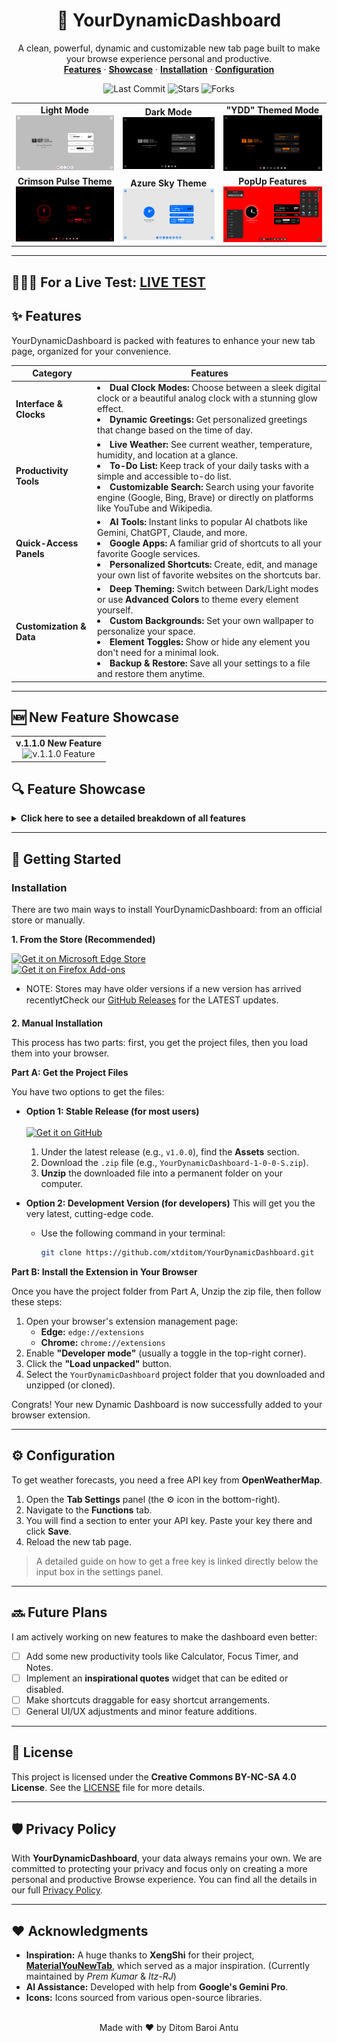 <div align="center">
  <h1 align="center">🚀 YourDynamicDashboard</h1>
  <p align="center">
    A clean, powerful, dynamic and customizable new tab page built to make your browse experience personal and productive.
    <br />
    <a href="#-features"><strong>Features</strong></a> ·
    <a href="#-feature-showcase"><strong>Showcase</strong></a> ·
    <a href="#-getting-started"><strong>Installation</strong></a> ·
    <a href="#️-configuration"><strong>Configuration</strong></a>
  </p>
</div>

<div align="center">
  <img src="https://img.shields.io/github/last-commit/xtditom/YourDynamicDashboard?style=for-the-badge" alt="Last Commit">
  <img src="https://img.shields.io/github/stars/xtditom/YourDynamicDashboard?style=for-the-badge&logo=github" alt="Stars">
  <img src="https://img.shields.io/github/forks/xtditom/YourDynamicDashboard?style=for-the-badge&logo=github" alt="Forks">
</div>

<table>
  <tr>
    <td align="center">
      <b>Light Mode</b><br>
      <img src="Mode Overview/light-mode.png" alt="Light Mode Theme">
    </td>
    <td align="center">
      <b>Dark Mode</b><br>
      <img src="Mode Overview/dark-mode.png" alt="Dark Mode Theme">
    </td>
    <td align="center">
      <b>"YDD" Themed Mode</b><br>
      <img src="Mode Overview/YourDynamicDashboard-YDD.png" alt="YDD Mode Theme">
    </td>
  </tr>
  <tr>
    <td align="center">
      <b>Crimson Pulse Theme</b><br>
      <img src="Mode Overview/Crimson-Pulse.png" alt="Crimson Pulse Theme">
    </td>
    <td align="center">
      <b>Azure Sky Theme</b><br>
      <img src="Mode Overview/Azure-Sky.png" alt="Azure Sky Theme">
    </td>
    <td align="center">
      <b>PopUp Features</b><br>
      <img src="Mode Overview/PopUp-Features.png" alt="PopUp Features">
    </td>
  </tr>
</table>

---

## 🔴🔴🔴 **For a Live Test:** [LIVE TEST](https://xtditom.github.io/YourDynamicDashboard/)

## ✨ Features

YourDynamicDashboard is packed with features to enhance your new tab page, organized for your convenience.

| Category               | Features                                                                                                                                                                                           |
| ---------------------- | -------------------------------------------------------------------------------------------------------------------------------------------------------------------------------------------------- |
| **Interface & Clocks** | <li>**Dual Clock Modes:** Choose between a sleek digital clock or a beautiful analog clock with a stunning glow effect.</li><li>**Dynamic Greetings:** Get personalized greetings that change based on the time of day.</li> |
| **Productivity Tools** | <li>**Live Weather:** See current weather, temperature, humidity, and location at a glance.</li><li>**To-Do List:** Keep track of your daily tasks with a simple and accessible to-do list.</li><li>**Customizable Search:** Search using your favorite engine (Google, Bing, Brave) or directly on platforms like YouTube and Wikipedia.</li> |
| **Quick-Access Panels**| <li>**AI Tools:** Instant links to popular AI chatbots like Gemini, ChatGPT, Claude, and more.</li><li>**Google Apps:** A familiar grid of shortcuts to all your favorite Google services.</li><li>**Personalized Shortcuts:** Create, edit, and manage your own list of favorite websites on the shortcuts bar.</li> |
| **Customization & Data**| <li>**Deep Theming:** Switch between Dark/Light modes or use **Advanced Colors** to theme every element yourself.</li><li>**Custom Backgrounds:** Set your own wallpaper to personalize your space.</li><li>**Element Toggles:** Show or hide any element you don't need for a minimal look.</li><li>**Backup & Restore:** Save all your settings to a file and restore them anytime.</li> |

---

## 🆕 New Feature Showcase
<table>
  <tr>
    <td align="center">
      <b>v.1.1.0 New Feature</b><br>
      <img src="New Feature Showcase/v-1-1-0 Feature" alt="v.1.1.0 Feature">
    </td>
  </tr>
</table>

## 🔍 Feature Showcase
<details>
<summary><b>Click here to see a detailed breakdown of all features</b></summary>

### Interface & Clocks
* **Digital Clock:** Displays hours, minutes, and seconds with varying opacity for a modern aesthetic. The separators between them fade in and out. Can be switched between 12-hour and 24-hour formats.
* **Analog Clock:** A beautiful, minimalist analog clock, with a dynamic glow effect.
* **Dynamic Greetings:** The extension greets you with different messages depending on the time of day, such as "Good morning" or "Are you still awake?".
* **Editable Welcome Text:** A small line of text under the greeting that you can click and edit to anything you like.

### Productivity Tools
* **Live Weather:** Shows a complete weather report including a description (e.g., "Broken clouds"), a humidity progress bar, the "feels like" temperature, and your current city. *Requires a free OpenWeatherMap API key.*
* **To-Do List:** A dedicated panel for adding tasks. You can mark tasks as complete (which strikes them through) and delete them. Your list is saved automatically.
* **Multi-Engine Search:** Features a powerful search bar with rotating placeholder suggestions. Use the "Search With/On" switcher to instantly change your search provider from standard engines like Google and Bing to platforms like YouTube and Wikipedia.

### Quick-Access Panels
* **AI Tools Panel:** A pop-up menu with direct links to the most popular AI chatbots, including Gemini, ChatGPT, Claude, Copilot, and more.
* **Google Apps Panel:** A classic 9-dot grid that opens a panel with shortcuts to all essential Google services like Google Account, Gmail, Drive, Calendar, and Photos.
* **Personalized Shortcuts:** A customizable bar at the bottom of the page. You can add, edit (name and URL), and delete your own shortcuts to your favorite websites through the settings panel.

### Customization & Data
* **Deep Theming:** Beyond a simple Dark/Light mode switch, the "Appearance" tab in Settings lets you use color pickers to change the color of every single element, from the background and text to the clock's glow.
* **Custom Backgrounds:** Easily upload any image from your computer to use as a persistent background wallpaper.
* **Element Visibility Toggles:** Don't use the To-Do List or AI Tools? You can hide their buttons from the interface for a cleaner look.
* **Backup, Restore, Reset:** In the settings, you can one-click backup all your settings (including shortcuts, theme colors, etc.) to a file. You can restore from this file later or reset everything to default.

</details>

---

## 🚀 Getting Started

### Installation

There are two main ways to install YourDynamicDashboard: from an official store or manually.

**1. From the Store (Recommended)**
<p>
  <a href="https://microsoftedge.microsoft.com/addons/detail/yourdynamicdashboard/phhofebhbmicnfhmmdgikiddaboljnec" target="_blank">
  <img src="https://img.shields.io/badge/Get%20it%20on-Microsoft%20Edge%20Store-0078D7.svg?style=for-the-badge&logo=microsoft-edge&logoColor=white" alt="Get it on Microsoft Edge Store" height="48"> <br>
  <a href="https://addons.mozilla.org/en-US/firefox/addon/yourdynamicdashboard/" target="_blank">
  <img src="https://img.shields.io/badge/Get%20it%20on-Firefox%20Add--ons-E66000.svg?style=for-the-badge&logo=firefox-browser&logoColor=white" alt="Get it on Firefox Add-ons" height="48">
</a>
</p>
    
* NOTE: Stores may have older versions if a new version has arrived recently❗Check our [GitHub Releases](https://github.com/xtditom/YourDynamicDashboard/releases) for the LATEST updates.

**2. Manual Installation**

This process has two parts: first, you get the project files, then you load them into your browser.

**Part A: Get the Project Files**

You have two options to get the files:

* **Option 1: Stable Release (for most users)** <br>
    <br>
    <a href="https://github.com/xtditom/YourDynamicDashboard/releases/latest">
    <img src="https://img.shields.io/badge/Get%20it%20on-GitHub-181717.svg?style=for-the-badge&logo=github&logoColor=white" alt="Get it on GitHub" height="48">
    </a>
  
    1.  Under the latest release (e.g., `v1.0.0`), find the **Assets** section.
    2.  Download the `.zip` file (e.g., `YourDynamicDashboard-1-0-0-S.zip`).
    3.  **Unzip** the downloaded file into a permanent folder on your computer.

* **Option 2: Development Version (for developers)**
    This will get you the very latest, cutting-edge code.
    * Use the following command in your terminal:
        ```bash
        git clone https://github.com/xtditom/YourDynamicDashboard.git
        ```

**Part B: Install the Extension in Your Browser**

Once you have the project folder from Part A, Unzip the zip file, then follow these steps:

1.  Open your browser's extension management page:
    * **Edge:** `edge://extensions`
    * **Chrome:** `chrome://extensions`
2.  Enable **"Developer mode"** (usually a toggle in the top-right corner).
3.  Click the **"Load unpacked"** button.
4.  Select the `YourDynamicDashboard` project folder that you downloaded and unzipped (or cloned).

Congrats! Your new Dynamic Dashboard is now successfully added to your browser extension.

---

## ⚙️ Configuration

To get weather forecasts, you need a free API key from **OpenWeatherMap**.

1.  Open the **Tab Settings** panel (the ⚙️ icon in the bottom-right).
2.  Navigate to the **Functions** tab.
3.  You will find a section to enter your API key. Paste your key there and click **Save**.
4.  Reload the new tab page.

> A detailed guide on how to get a free key is linked directly below the input box in the settings panel.

---

## 🔜 Future Plans

I am actively working on new features to make the dashboard even better:
- [ ] Add some new productivity tools like Calculator, Focus Timer, and Notes.
- [ ] Implement an **inspirational quotes** widget that can be edited or disabled.
- [ ] Make shortcuts draggable for easy shortcut arrangements.
- [ ] General UI/UX adjustments and minor feature additions.

---

## 📄 License

This project is licensed under the **Creative Commons BY-NC-SA 4.0 License**. See the [LICENSE](LICENSE) file for more details.

---

## 🛡 Privacy Policy

With **YourDynamicDashboard**, your data always remains your own. We are committed to protecting your privacy and focus only on creating a more personal and productive Browse experience. You can find all the details in our full [Privacy Policy](https://xtditom.github.io/YourDynamicDashboard/privacy-policy.html).

---

## ❤️ Acknowledgments

* **Inspiration:** A huge thanks to **XengShi** for their project, **[MaterialYouNewTab](https://github.com/prem-k-r/MaterialYouNewTab)**, which served as a major inspiration. (Currently maintained by _Prem Kumar_ & _Itz-RJ_)
* **AI Assistance:** Developed with help from **Google's Gemini Pro**.
* **Icons:** Icons sourced from various open-source libraries.

<div align="center">
  <br>
  Made with ❤️ by Ditom Baroi Antu
</div>